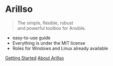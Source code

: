 # Arillso

> The simple, flexible, robust <br />and powerful toolbox for Ansible.

* easy-to-use guide
* Everything is under the MIT license
* Roles for Windows and Linux already available

[Getting Started](https://guide.arillso.io)
[About Arillso](/#about-arillso)

